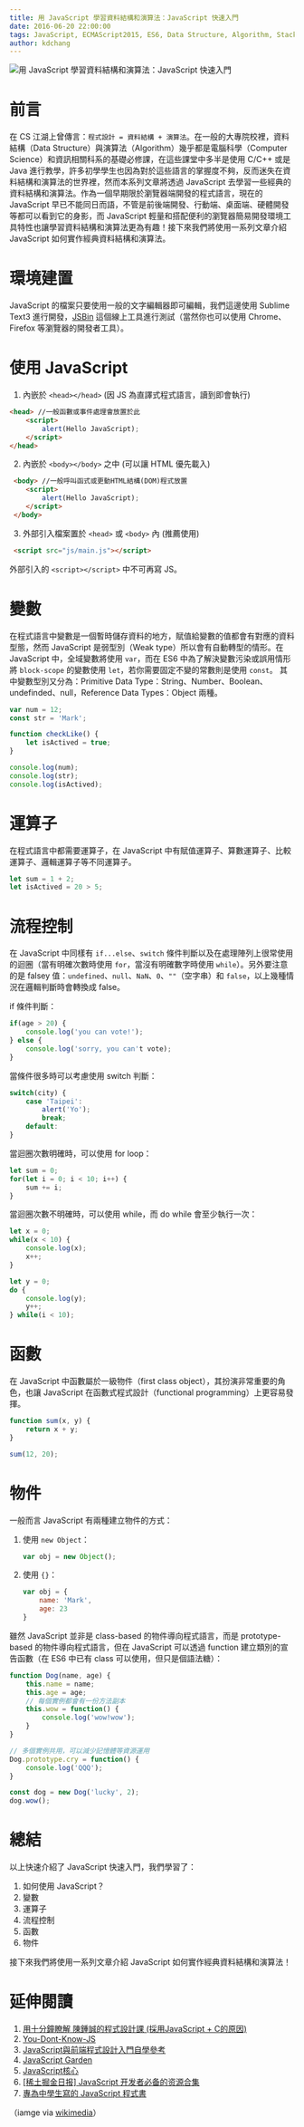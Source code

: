```yaml
---
title: 用 JavaScript 學習資料結構和演算法：JavaScript 快速入門
date: 2016-06-20 22:00:00
tags: JavaScript, ECMAScript2015, ES6, Data Structure, Algorithm, Stack, 資料結構, 演算法 
author: kdchang
---
```


![用 JavaScript 學習資料結構和演算法：JavaScript 快速入門](javascript.png)

# 前言
在 CS 江湖上曾傳言：`程式設計 = 資料結構 + 演算法`。在一般的大專院校裡，資料結構（Data Structure）與演算法（Algorithm）幾乎都是電腦科學（Computer Science）和資訊相關科系的基礎必修課，在這些課堂中多半是使用 C/C++ 或是 Java 進行教學，許多初學學生也因為對於這些語言的掌握度不夠，反而迷失在資料結構和演算法的世界裡，然而本系列文章將透過 JavaScript 去學習一些經典的資料結構和演算法。作為一個早期限於瀏覽器端開發的程式語言，現在的 JavaScript 早已不能同日而語，不管是前後端開發、行動端、桌面端、硬體開發等都可以看到它的身影，而 JavaScript 輕量和搭配便利的瀏覽器簡易開發環境工具特性也讓學習資料結構和演算法更為有趣！接下來我們將使用一系列文章介紹 JavaScript 如何實作經典資料結構和演算法。

# 環境建置
JavaScript 的檔案只要使用一般的文字編輯器即可編輯，我們這邊使用 Sublime Text3 進行開發，[JSBin](https://jsbin.com/) 這個線上工具進行測試（當然你也可以使用 Chrome、Firefox 等瀏覽器的開發者工具）。

# 使用 JavaScript 

1. 內嵌於 `<head></head>` (因 JS 為直譯式程式語言，讀到即會執行)

```html
<head> //一般函數或事件處理會放置於此
	<script>
		alert(Hello JavaScript);
	</script>
</head>
```

2. 內嵌於 `<body></body>` 之中 (可以讓 HTML 優先載入)

```html
 <body> //一般呼叫函式或更動HTML結構(DOM)程式放置
	<script>
		alert(Hello JavaScript);
	</script>
 </body>
```

3. 外部引入檔案置於 `<head>` 或 `<body>` 內 (推薦使用)

```html
 <script src="js/main.js"></script>
```

外部引入的 `<script></script>` 中不可再寫 JS。

# 變數
在程式語言中變數是一個暫時儲存資料的地方，賦值給變數的值都會有對應的資料型態，然而 JavaScript 是弱型別（Weak type）所以會有自動轉型的情形。在 JavaScript 中，全域變數將使用 `var`，而在 ES6 中為了解決變數污染或誤用情形將 `block-scope` 的變數使用 `let`，若你需要固定不變的常數則是使用 `const`。 其中變數型別又分為：Primitive Data Type：String、Number、Boolean、undefinded、null，Reference Data Types：Object 兩種。

```javascript
var num = 12;
const str = 'Mark';

function checkLike() {
	let isActived = true;
}

console.log(num);
console.log(str);
console.log(isActived);
```

# 運算子
在程式語言中都需要運算子，在 JavaScript 中有賦值運算子、算數運算子、比較運算子、邏輯運算子等不同運算子。

```javascript
let sum = 1 + 2;
let isActived = 20 > 5;
```

# 流程控制
在 JavaScript 中同樣有 `if...else`、`switch` 條件判斷以及在處理陣列上很常使用的迴圈（當有明確次數時使用 `for`，當沒有明確數字時使用 `while`）。另外要注意的是 falsey 值：`undefined`、`null`、`NaN`、`0`、`""`（空字串）和 `false`，以上幾種情況在邏輯判斷時會轉換成 false。

if 條件判斷：

```javascript
if(age > 20) {
	console.log('you can vote!');
} else {
	console.log('sorry, you can't vote);
}
```

當條件很多時可以考慮使用 switch 判斷：

```javascript
switch(city) {
	case 'Taipei':
		alert('Yo');
		break;
	default:
}
```

當迴圈次數明確時，可以使用 for loop：

```javascript
let sum = 0;
for(let i = 0; i < 10; i++) {
	sum += i;
}

```

當迴圈次數不明確時，可以使用 while，而 do while 會至少執行一次：

```javascript
let x = 0;
while(x < 10) {
	console.log(x);
	x++;
}

let y = 0;
do {
	console.log(y);
	y++;	
} while(i < 10);
```

# 函數
在 JavaScript 中函數屬於一級物件（first class object），其扮演非常重要的角色，也讓 JavaScript 在函數式程式設計（functional programming）上更容易發揮。

```javascript
function sum(x, y) {
	return x + y;
}

sum(12, 20);
```

# 物件
一般而言 JavaScript 有兩種建立物件的方式：

1. 使用 `new Object`：

	```javascript
	var obj = new Object();
	```

2. 使用 `{}`：

	```javascript
	var obj = {
		name: 'Mark',
		age: 23
	}
	``` 

雖然 JavaScript 並非是 class-based 的物件導向程式語言，而是 prototype-based 的物件導向程式語言，但在 JavaScript 可以透過 function 建立類別的宣告函數（在 ES6 中已有 class 可以使用，但只是個語法糖）：

```javascript
function Dog(name, age) {
	this.name = name;
	this.age = age;
	// 每個實例都會有一份方法副本
	this.wow = function() {
		console.log('wow!wow');
	}
}

// 多個實例共用，可以減少記憶體等資源運用
Dog.prototype.cry = function() {
	console.log('QQQ');
}

const dog = new Dog('lucky', 2);
dog.wow();
```

# 總結
以上快速介紹了 JavaScript 快速入門，我們學習了：

1. 如何使用 JavaScript？
2. 變數
3. 運算子
4. 流程控制
5. 函數
6. 物件

接下來我們將使用一系列文章介紹 JavaScript 如何實作經典資料結構和演算法！

# 延伸閱讀
1. [用十分鐘瞭解 陳鍾誠的程式設計課 (採用JavaScript + C的原因)](http://www.slideshare.net/ccckmit/javascript-c)
2. [You-Dont-Know-JS](https://github.com/getify/You-Dont-Know-JS)
3. [JavaScript與前端程式設計入門自學參考](https://tw.twincl.com/javascript/*6731)
4. [JavaScript Garden  ](http://bonsaiden.github.io/JavaScript-Garden/zhtw/)
5. [JavaScript核心](http://weizhifeng.net/javascript-the-core.html)
6. [[稀土掘金日报] JavaScript 开发者必备的资源合集](https://segmentfault.com/a/1190000004253577)
7. [專為中學生寫的 JavaScript 程式書](https://www.gitbook.com/book/ccckmit/javascript/details) 

（iamge via [wikimedia](https://upload.wikimedia.org/wikipedia/commons/thumb/9/99/Unofficial_JavaScript_logo_2.svg/2000px-Unofficial_JavaScript_logo_2.svg.png)）
